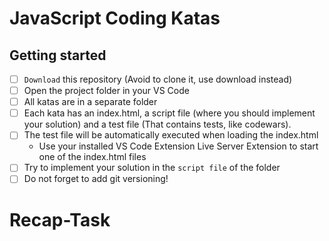 # JavaScript Coding Katas

## Getting started

- [ ] `Download` this repository (Avoid to clone it, use download instead)
- [ ] Open the project folder in your VS Code
- [ ] All katas are in a separate folder
- [ ] Each kata has an index.html, a script file (where you should implement your solution) and a test file (That contains tests, like codewars).
- [ ] The test file will be automatically executed when loading the index.html
  - Use your installed VS Code Extension Live Server Extension to start one of the index.html files
- [ ] Try to implement your solution in the `script file` of the folder
- [ ] Do not forget to add git versioning!
# Recap-Task
